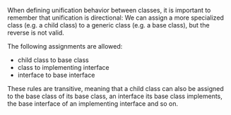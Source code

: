 When defining unification behavior between classes, it is important to remember that unification is directional: We can assign a more specialized class (e.g. a child class) to a generic class (e.g. a base class), but the reverse is not valid.

The following assignments are allowed:



* child class to base class
* class to implementing interface
* interface to base interface


These rules are transitive, meaning that a child class can also be assigned to the base class of its base class, an interface its base class implements, the base interface of an implementing interface and so on.